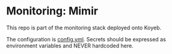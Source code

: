 # Monitoring: Mimir

This repo is part of the monitoring stack deployed onto Koyeb.

The configuration is [config.yml](./config.yml).
Secrets should be expressed as environment variables and NEVER hardcoded here.
